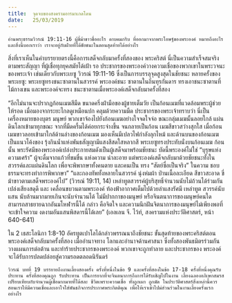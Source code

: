 ```yaml
---
title:  จุดจบของสงครามอารมาเกดโดน
date:   25/03/2019
---
```


`อ่านพระธรรมวิวรณ์ 19:11-16 ผู้ขี่ม้าขาวชื่ออะไร ดาบคมกริบ ที่ออกมาจากพระโอษฐ์ของพระองค์ หมายถึงอะไร และสิ่งนี้บอกเราว่า เราจะอยู่กับฝ่ายที่ได้ชัยชนะในตอนสุดท้ายได้อย่างไร`

สิ่งที่เราเห็นในคำบรรยายตรงนี้คือการเสด็จกลับมาครั้งที่สองของ พระคริสต์ นี่เป็นความสำเร็จสมจริงตามพระสัญญา ที่ผู้เชื่อทุกยุคสมัยได้เฝ้า รอ ประชากรของพระองค์วางความเชื่อของพวกเขาในพระวจนะของพระเจ้า เช่นเดียวกับพระเยซู วิวรณ์ 19:11-16 ซึ่งเป็นการบรรลุจุดสูงสุดในชัยชนะ หลายครั้งของพระเยซู: พระเยซูทรงชนะซาตานในสวรรค์ พระองค์ชนะ ซาตานในถิ่นทุรกันดาร ทรงเอาชนะซาตานที่ไม้กางเขน และพระองค์จะทรง ชนะซาตานเมื่อพระองค์เสด็จกลับมาครั้งที่สอง

“อีกไม่นานจะปรากฏก้อนเมฆสีมืด ขนาดครึ่งฝ่ามือของผู้ชายเต็มวัย เป็นก้อนเมฆที่แวดล้อมพระผู้ช่วยให้รอด เมื่อมองจากระยะไกลดูเหมือนปก คลุมด้วยความมืด ประชากรของพระเจ้าทราบว่า นี่เป็นเครื่องหมายของบุตร มนุษย์ พวกเขาจ้องไปยังก้อนเมฆอย่างใจจดใจจ่อ ขณะกลุ่มเมฆนั้นลอยใกล้ แผ่นดินโลกเข้ามาทุกขณะ จากที่มืดครึ้มได้ค่อยกระจ่างขึ้น จนกลายเป็นก้อน เมฆสีขาวสว่างสุกใส เมื่อก้อนเมฆขาวลอยเข้ามาใกล้ด้านล่างของก้อนเมฆ มองเห็นมีเปลวไฟกำลังลุกไหม้ และด้านบนของก้อนเมฆเป็นแนวโค้งของ รุ้งกินน้ำแห่งพันธสัญญามีแสงสีสดใสหลากสี พระเยซูทรงประทับนั่งบนก้อนเมฆ ก้อนนั้น พระรัศมีของพระองค์เปล่งประกายสมดังเป็นผู้เสด็จมาพร้อมชัยชนะ บัดนี้พระองค์ไม่ใช่ “บุรุษแห่งความเศร้า” ผู้จะดื่มจากแก้วที่ขมขื่น แห่งความ น่าละอาย แต่พระองค์เสด็จกลับมาด้วยชัยชนะทั้งในสวรรค์และแผ่นดินโลก เพื่อจะพิพากษาทั้งคนตาย และคนเป็น ทรง “สัตย์ซื่อเป็นจริง” ในความ ชอบธรรมจะทรงทำการพิพากษา” “และกองทัพทั้งหลายในสวรรค์ นุ่งห่มผ้า ป่านเนื้อละเอียด สีขาวสะอาด ขี่ม้าขาวตามเสด็จพระองค์ไป” (วิวรณ์ 19:11, 14) เหล่าทูตสวรรค์ผู้บริสุทธิ์จำนวนนับไม่ถ้วนได้ร่วมกันเปล่งเสียงสดุดี และ เคลื่อนขบวนตามพระองค์ ท้องฟ้าอากาศเต็มไปด้วยลำแสงรัศมี เหล่าทูต สวรรค์นับแสน นับล้านมากมายเกินจะนับจำนวนได้ ไม่มีปากกาของมนุษย์ หรือจินตนาการของมนุษย์คนใดสามารถสาธยายฉากอันมโหฬารนี้ได้ กล่าว คือจิตใจ และความนึกฝันจิตนาการของมนุษย์ไม่เพียงพอที่จะเข้าใจความ งดงามอันแสนพิสดารนี้ได้เลย” (เอลเลน จี. ไว้ท์, สงครามแห่งประวัติศาสตร์, หน้า 640-641)

ใน 2 เธสะโลนิกา 1:8-10 อัครทูตเปาโลได้กล่าวพรรณนาถึงชัยชนะ ขั้นสุดท้ายของพระคริสต์ตอนพระองค์เสด็จกลับมาครั้งที่สอง เมื่ออำนาจทาง โลกและอำนาจด้านศาสนา ซึ่งทั้งสองพันธมิตรร่วมกันวางแผนการต่อต้าน และทำร้ายประชากรของพระองค์ พวกเขาจะถูกทำลาย และประชากรของ พระองค์ จะได้รับการปลดปล่อยสู่ความรอดตลอดนิรันดร์

`วิวรณ์ บทที่ 19 บรรยายถึงงานเลี้ยงสองครั้ง ครั้งที่หนึ่งในข้อ 9 และครั้งที่สองในข้อ 17-18 ครั้งที่หนึ่งคุณรับประทาน ครั้งที่สองคุณถูก รับประทาน เป็นการยากที่จะจินตนาการถึงการได้รับเชิญไปในงาน เลี้ยงฉลองอภิเษกสมรส เปรียบเทียบกับจำนวนผู้เชื่อมากมายที่ได้สละ ชีวิตเพราะความเชื่อ ทั้งถูกเผา ถูกมัด ในประวัติศาสตร์สิ่งเหล่านี้ควร สอนเราให้มีความเชื่อและเอาใจใส่พันธกิจการประกาศพระกิตติคุณ เพื่อให้เราเข้าไปม่ส่วนร่วมในงานเลี้ยงครั้งแรกอย่างไร`